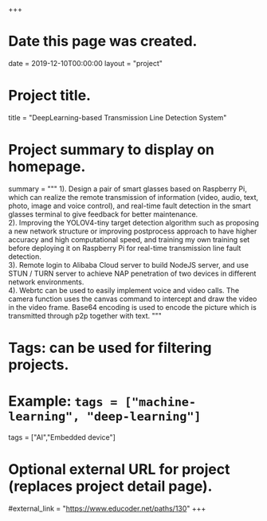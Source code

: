 +++
# Date this page was created.
date = 2019-12-10T00:00:00
layout = "project"

# Project title.
title = "DeepLearning-based Transmission Line Detection System"

# Project summary to display on homepage.
summary = """
 1).  Design a pair of smart glasses based on Raspberry Pi, which can realize the remote transmission of information (video, audio, text, photo, image and voice control), and real-time fault detection in the smart glasses terminal to give feedback for better maintenance.<br>
 2).  Improving the YOLOV4-tiny target detection algorithm such as proposing a new network structure or improving postprocess approach to have higher accuracy and high computational speed, and training my own training set before deploying it on Raspberry Pi for real-time transmission line fault detection.<br>
 3).  Remote login to Alibaba Cloud server to build NodeJS server, and use STUN / TURN server to achieve NAP penetration of two devices in different network environments.<br>
 4).  Webrtc can be used to easily implement voice and video calls. The camera function uses the canvas command to intercept and draw the video in the video frame. Base64 encoding is used to encode the picture which is transmitted through p2p together with text.
 """

# Tags: can be used for filtering projects.
# Example: `tags = ["machine-learning", "deep-learning"]`
tags = ["AI","Embedded device"]

# Optional external URL for project (replaces project detail page).
#external_link = "https://www.educoder.net/paths/130"
+++
